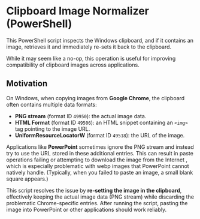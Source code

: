 # Clipboard Image Normalizer (PowerShell)

This PowerShell script inspects the Windows clipboard, and if it contains an image, retrieves it and immediately re-sets it back to the clipboard.

While it may seem like a no-op, this operation is useful for improving compatibility of clipboard images across applications.

## Motivation

On Windows, when copying images from **Google Chrome**, the clipboard often contains multiple data formats:

* **PNG stream** (format ID `49950`): the actual image data.
* **HTML Format** (format ID `49506`): an HTML snippet containing an `<img>` tag pointing to the image URL.
* **UniformResourceLocatorW** (format ID `49518`): the URL of the image.

Applications like **PowerPoint** sometimes ignore the PNG stream and instead try to use the URL stored in these additional entries. This can result in paste operations failing or attempting to download the image from the Internet , which is especially problematic with webp images that PowerPoint cannot natively handle.  (Typically, when you failed to paste an image, a small blank square appears.)

This script resolves the issue by **re-setting the image in the clipboard**, effectively keeping the actual image data (PNG stream) while discarding the problematic Chrome-specific entries. After running the script, pasting the image into PowerPoint or other applications should work reliably.
